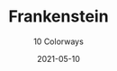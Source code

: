 ---
image_primary: "img/product_main_29_(1)_Frankenstein.jpg"
image_secondary: "img/colorway_29_(1)_Trocar.jpg"
description: "Bypassing%20the%20conventional%2C%20inexact%2C%20single-stitch%20method%2C%20FRANKENSTEIN%20utilizes%20the%20most%20up-to-date%20technology%20through%20the%20use%20of%20computerized%20machine%20embroidery%20on%20our%20Technology%20Leather%u2122%20product.%20Disciplined%20and%20meticulous%20in%20its%20execution%2C%20FRANKENSTEIN%20is%20both%20a%20sublime%20wink%20to%20author%20Mary%20Shelley%20as%20well%20as%20the%20stitching%20found%20on%20the%20classic%20American%20baseball.%20FRANKENSTEIN%20is%20an%20Interior%20Design%20Magazine%20%u201CBest%20of%20Year%u201D%20Honoree."
tags: 
  - "Textiles"
designer: "Joseph Noble"
href: "https://www.josephnoble.com/collections/frankenstein/"
title: "Frankenstein"
subtitle: "10 Colorways"
category: "Textiles"
manufacturer: "Joseph Noble"
slug: "/manufacturers/joseph-noble/textiles/joseph-noble-frankenstein"
date: "2021-05-10"
---